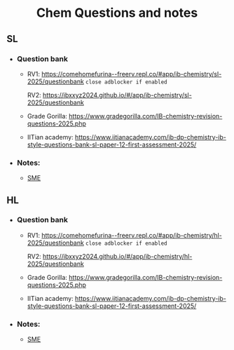 <div align="center">

  # **Chem Questions and notes**

</div> 

## SL
- ### Question bank
  - RV1: https://comehomefurina--freerv.repl.co/#app/ib-chemistry/sl-2025/questionbank `close adblocker if enabled`

    RV2: https://ibxxyz2024.github.io/#/app/ib-chemistry/sl-2025/questionbank
  - Grade Gorilla: https://www.gradegorilla.com/IB-chemistry-revision-questions-2025.php
  - IITian academy: https://www.iitianacademy.com/ib-dp-chemistry-ib-style-questions-bank-sl-paper-12-first-assessment-2025/
- ### Notes:
  - [SME](https://github.com/ahmedosama160/IB-Seniors-2025/blob/main/SME.md)

## HL
- ### Question bank
  - RV1: https://comehomefurina--freerv.repl.co/#app/ib-chemistry/hl-2025/questionbank `close adblocker if enabled`

    RV2: https://ibxxyz2024.github.io/#/app/ib-chemistry/hl-2025/questionbank
  - Grade Gorilla: https://www.gradegorilla.com/IB-chemistry-revision-questions-2025.php
  - IITian academy: https://www.iitianacademy.com/ib-dp-chemistry-ib-style-questions-bank-sl-paper-12-first-assessment-2025/
- ### Notes:
  - [SME](https://github.com/ahmedosama160/IB-Seniors-2025/blob/main/SME.md)
